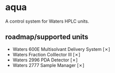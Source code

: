 # aqua
A control system for Waters HPLC units.

## roadmap/supported units
* Waters 600E Multisolvant Delivery System [✗]
* Waters Fraction Colllector III [✗]
* Waters 2996 PDA Detector [✗]
* Waters 2777 Sample Manager [✗]
